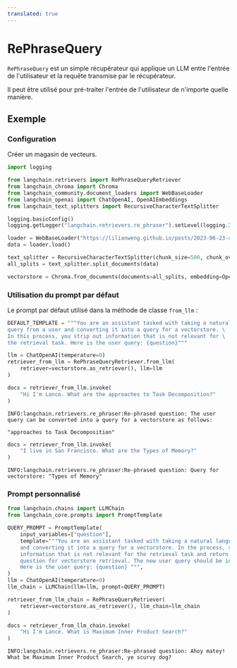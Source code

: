 ```yaml
---
translated: true
---
```


# RePhraseQuery

`RePhraseQuery` est un simple récupérateur qui applique un LLM entre l'entrée de l'utilisateur et la requête transmise par le récupérateur.

Il peut être utilisé pour pré-traiter l'entrée de l'utilisateur de n'importe quelle manière.

## Exemple

### Configuration

Créer un magasin de vecteurs.

```python
import logging

from langchain.retrievers import RePhraseQueryRetriever
from langchain_chroma import Chroma
from langchain_community.document_loaders import WebBaseLoader
from langchain_openai import ChatOpenAI, OpenAIEmbeddings
from langchain_text_splitters import RecursiveCharacterTextSplitter
```

```python
logging.basicConfig()
logging.getLogger("langchain.retrievers.re_phraser").setLevel(logging.INFO)

loader = WebBaseLoader("https://lilianweng.github.io/posts/2023-06-23-agent/")
data = loader.load()

text_splitter = RecursiveCharacterTextSplitter(chunk_size=500, chunk_overlap=0)
all_splits = text_splitter.split_documents(data)

vectorstore = Chroma.from_documents(documents=all_splits, embedding=OpenAIEmbeddings())
```

### Utilisation du prompt par défaut

Le prompt par défaut utilisé dans la méthode de classe `from_llm` :

```python
DEFAULT_TEMPLATE = """You are an assistant tasked with taking a natural language \
query from a user and converting it into a query for a vectorstore. \
In this process, you strip out information that is not relevant for \
the retrieval task. Here is the user query: {question}"""
```

```python
llm = ChatOpenAI(temperature=0)
retriever_from_llm = RePhraseQueryRetriever.from_llm(
    retriever=vectorstore.as_retriever(), llm=llm
)
```

```python
docs = retriever_from_llm.invoke(
    "Hi I'm Lance. What are the approaches to Task Decomposition?"
)
```

```output
INFO:langchain.retrievers.re_phraser:Re-phrased question: The user query can be converted into a query for a vectorstore as follows:

"approaches to Task Decomposition"
```

```python
docs = retriever_from_llm.invoke(
    "I live in San Francisco. What are the Types of Memory?"
)
```

```output
INFO:langchain.retrievers.re_phraser:Re-phrased question: Query for vectorstore: "Types of Memory"
```

### Prompt personnalisé

```python
from langchain.chains import LLMChain
from langchain_core.prompts import PromptTemplate

QUERY_PROMPT = PromptTemplate(
    input_variables=["question"],
    template="""You are an assistant tasked with taking a natural languge query from a user
    and converting it into a query for a vectorstore. In the process, strip out all
    information that is not relevant for the retrieval task and return a new, simplified
    question for vectorstore retrieval. The new user query should be in pirate speech.
    Here is the user query: {question} """,
)
llm = ChatOpenAI(temperature=0)
llm_chain = LLMChain(llm=llm, prompt=QUERY_PROMPT)
```

```python
retriever_from_llm_chain = RePhraseQueryRetriever(
    retriever=vectorstore.as_retriever(), llm_chain=llm_chain
)
```

```python
docs = retriever_from_llm_chain.invoke(
    "Hi I'm Lance. What is Maximum Inner Product Search?"
)
```

```output
INFO:langchain.retrievers.re_phraser:Re-phrased question: Ahoy matey! What be Maximum Inner Product Search, ye scurvy dog?
```
